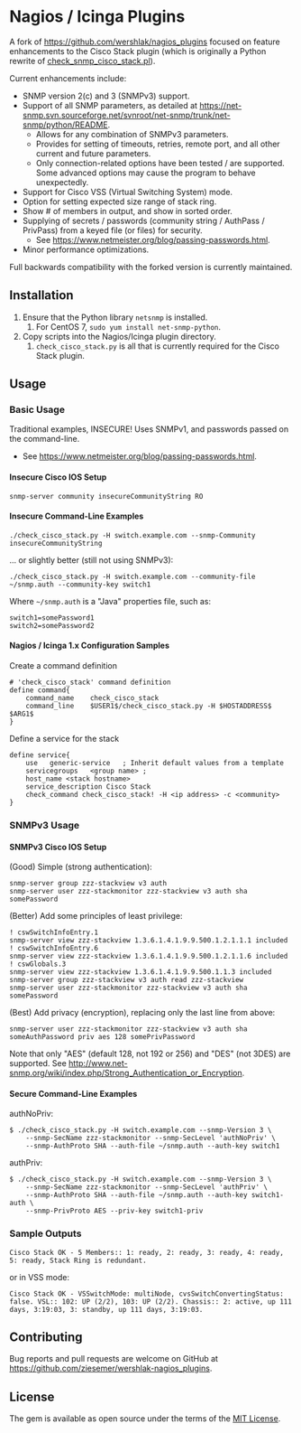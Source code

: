# Nagios / Icinga Plugins

A fork of <https://github.com/wershlak/nagios_plugins> focused on feature enhancements to the Cisco Stack plugin (which is originally a Python rewrite of [check_snmp_cisco_stack.pl](https://exchange.nagios.org/directory/Plugins/Hardware/Network-Gear/Cisco/Check-cisco-3750-stack-status/details)).

Current enhancements include:

* SNMP version 2(c) and 3 (SNMPv3) support.
* Support of all SNMP parameters, as detailed at <https://net-snmp.svn.sourceforge.net/svnroot/net-snmp/trunk/net-snmp/python/README>.
	* Allows for any combination of SNMPv3 parameters.
	* Provides for setting of timeouts, retries, remote port, and all other current and future parameters.
	* Only connection-related options have been tested / are supported.  Some advanced options may cause the program to behave unexpectedly.
* Support for Cisco VSS (Virtual Switching System) mode.
* Option for setting expected size range of stack ring.
* Show # of members in output, and show in sorted order.
* Supplying of secrets / passwords (community string / AuthPass / PrivPass) from a keyed file (or files) for security.
	* See <https://www.netmeister.org/blog/passing-passwords.html>.
* Minor performance optimizations.

Full backwards compatibility with the forked version is currently maintained.

## Installation

1. Ensure that the Python library `netsnmp` is installed.
	1. For CentOS 7, `sudo yum install net-snmp-python`.
2. Copy scripts into the Nagios/Icinga plugin directory.
	1. `check_cisco_stack.py` is all that is currently required for the Cisco Stack plugin.

## Usage

### Basic Usage

Traditional examples, INSECURE!  Uses SNMPv1, and passwords passed on the command-line.

* See <https://www.netmeister.org/blog/passing-passwords.html>.

#### Insecure Cisco IOS Setup

	snmp-server community insecureCommunityString RO

#### Insecure Command-Line Examples

	./check_cisco_stack.py -H switch.example.com --snmp-Community insecureCommunityString

... or slightly better (still not using SNMPv3):

	./check_cisco_stack.py -H switch.example.com --community-file ~/snmp.auth --community-key switch1

Where `~/snmp.auth` is a "Java" properties file, such as:

	switch1=somePassword1
	switch2=somePassword2

#### Nagios / Icinga 1.x Configuration Samples

Create a command definition

	# 'check_cisco_stack' command definition
	define command{
		command_name    check_cisco_stack
		command_line    $USER1$/check_cisco_stack.py -H $HOSTADDRESS$ $ARG1$
	}

Define a service for the stack

	define service{
		use   generic-service   ; Inherit default values from a template
		servicegroups   <group name> ;
		host_name <stack hostname>
		service_description Cisco Stack
		check_command check_cisco_stack! -H <ip address> -c <community>
	}

### SNMPv3 Usage

#### SNMPv3 Cisco IOS Setup

(Good) Simple (strong authentication):

	snmp-server group zzz-stackview v3 auth
	snmp-server user zzz-stackmonitor zzz-stackview v3 auth sha somePassword

(Better) Add some principles of least privilege:

	! cswSwitchInfoEntry.1
	snmp-server view zzz-stackview 1.3.6.1.4.1.9.9.500.1.2.1.1.1 included
	! cswSwitchInfoEntry.6
	snmp-server view zzz-stackview 1.3.6.1.4.1.9.9.500.1.2.1.1.6 included
	! cswGlobals.3
	snmp-server view zzz-stackview 1.3.6.1.4.1.9.9.500.1.1.3 included
	snmp-server group zzz-stackview v3 auth read zzz-stackview
	snmp-server user zzz-stackmonitor zzz-stackview v3 auth sha somePassword

(Best) Add privacy (encryption), replacing only the last line from above:

	snmp-server user zzz-stackmonitor zzz-stackview v3 auth sha someAuthPassword priv aes 128 somePrivPassword

Note that only "AES" (default 128, not 192 or 256) and "DES" (not 3DES) are supported.  See <http://www.net-snmp.org/wiki/index.php/Strong_Authentication_or_Encryption>.

#### Secure Command-Line Examples

authNoPriv:

	$ ./check_cisco_stack.py -H switch.example.com --snmp-Version 3 \
		--snmp-SecName zzz-stackmonitor --snmp-SecLevel 'authNoPriv' \
		--snmp-AuthProto SHA --auth-file ~/snmp.auth --auth-key switch1

authPriv:

	$ ./check_cisco_stack.py -H switch.example.com --snmp-Version 3 \
		--snmp-SecName zzz-stackmonitor --snmp-SecLevel 'authPriv' \
		--snmp-AuthProto SHA --auth-file ~/snmp.auth --auth-key switch1-auth \
		--snmp-PrivProto AES --priv-key switch1-priv

### Sample Outputs

	Cisco Stack OK - 5 Members:: 1: ready, 2: ready, 3: ready, 4: ready, 5: ready, Stack Ring is redundant.

or in VSS mode:

	Cisco Stack OK - VSSwitchMode: multiNode, cvsSwitchConvertingStatus: false. VSL:: 102: UP (2/2), 103: UP (2/2). Chassis:: 2: active, up 111 days, 3:19:03, 3: standby, up 111 days, 3:19:03.

## Contributing

Bug reports and pull requests are welcome on GitHub at <https://github.com/ziesemer/wershlak-nagios_plugins>.

## License

The gem is available as open source under the terms of the [MIT License](http://opensource.org/licenses/MIT).
